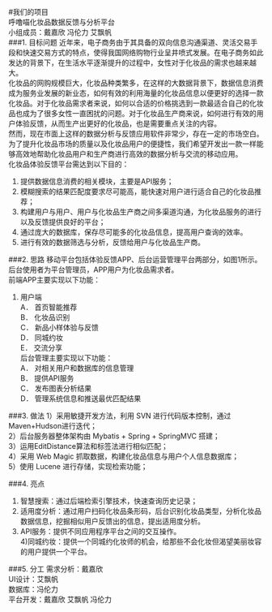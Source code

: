 #我们的项目<br>
呼噜喵化妆品数据反馈与分析平台<br>
小组成员：戴嘉欣 冯伦力 艾飘帆<br>
###1.	目标问题
  近年来，电子商务由于其具备的双向信息沟通渠道、灵活交易手段和快速交易方式的特点，使得我国网络购物行业呈井喷式发展。在电子商务如此发达的背景下，在生活水平逐渐提升的过程中，女性对于化妆品的需求也越来越大。<br>
  化妆品的网购规模巨大，化妆品种类繁多，在这样的大数据背景下，数据信息消费成为服务业发展的新业态，如何有效的利用海量的化妆品信息以便更好的选择一款化妆品。对于化妆品需求者来说，如何以合适的价格挑选到一款最适合自己的化妆品也成为了很多女性一直困扰的问题。对于化妆品生产商来说，如何进行有效的用户体验反馈，从而生产出更好的化妆品，也是需要重点关注的内容。<br>
  然而，现在市面上这样的数据分析与反馈应用软件非常少，存在一定的市场空白。为了提升化妆品市场的质量以及化妆品用户的便捷性，我们希望开发出一款一样能够高效地帮助化妆品用户和生产商进行高效的数据分析与交流的移动应用。<br>
  化妆品体验反馈平台需达到以下目的：<br>
1)	提供数据信息消费的相关模块，主要是API服务；<br>
2)	模糊搜索的结果匹配度要求尽可能高，能快速对用户进行适合自己的化妆品推荐；<br>
3)	构建用户与用户、用户与化妆品生产商之间多渠道沟通，为化妆品服务的进行以及反馈提供良好的平台；<br>
4)	通过庞大的数据库，保存尽可能多的化妆品信息，提高用户查询的效率。<br>
5)	进行有效的数据筛选与分析，反馈给用户与化妆品生产商。<br>

###2.	思路
移动平台包括体验反馈APP、后台运营管理平台两部分，如图1所示。后台使用者为平台管理员，APP用户为化妆品需求者。<br>
前端APP主要实现以下功能：<br>
1)	用户端<br>
A．	首页智能推荐<br>
B．	化妆品识别<br>
C．	新品小样体验与反馈<br>
D．	同城约妆<br>
E．	交流分享<br>
后台管理主要实现以下功能：<br>
A．	对相关用户和数据库的信息管理<br>
B．	提供API服务<br>
C．	发布图表分析结果<br>
D．	管理系统信息和推送最优匹配结果<br>
 
                      

###3.	做法
1）采用敏捷开发方法，利用 SVN 进行代码版本控制，通过 Maven+Hudson进行迭代；<br>
2）后台服务器整体架构由 Mybatis + Spring + SpringMVC 搭建；<br>
3）运用EditDistance算法和标签法进行相似匹配；<br>
4）采用 Web Magic 抓取数据，构建化妆品信息与用户个人信息数据库；<br>
5）使用 Lucene 进行存储，实现检索功能；<br>

###4.	亮点
1) 智慧搜索：通过后端检索引擎技术，快速查询历史记录；<br>
2) 适用度分析：通过用户扫码化妆品条形码，后台识别化妆品类型，分析化妆品数据信息，挖掘相似用户反馈出的信息，提出适用度分析。<br>
3) API服务：提供不同应用程序平台之间的交互操作。<br>
4)同城约妆：提供一个同城约化妆师的机会，给那些不会化妆但渴望美丽妆容的用户提供一个平台。<br>

###5.	分工
需求分析：戴嘉欣<br>
UI设计：艾飘帆<br>
数据库：冯伦力<br>
平台开发：戴嘉欣 艾飘帆 冯伦力<br>


